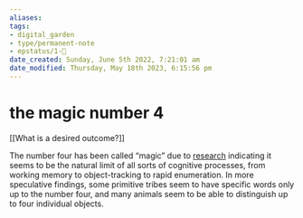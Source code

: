 ```yaml
---
aliases: 
tags:
- digital_garden
- type/permanent-note
- epstatus/1-🌱
date_created: Sunday, June 5th 2022, 7:21:01 am
date_modified: Thursday, May 18th 2023, 6:15:56 pm
---
```

# the magic number 4
[[What is a desired outcome?]]

The number four has been called “magic” due to [research](https://www.ncbi.nlm.nih.gov/pubmed/11515286) indicating it seems to be the natural limit of all sorts of cognitive processes, from working memory to object-tracking to rapid enumeration. In more speculative findings, some primitive tribes seem to have specific words only up to the number four, and many animals seem to be able to distinguish up to four individual objects.